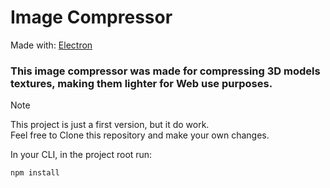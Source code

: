 # Image Compressor

Made with:
[Electron](https://www.electronjs.org)

### This image compressor was made for compressing 3D models textures, making them lighter for Web use purposes.

>[!NOTE]
> This project is just a first version, but it do work.<br/>
> Feel free to Clone this repository and make your own changes.

In your CLI, in the project root run:
```
npm install
```
